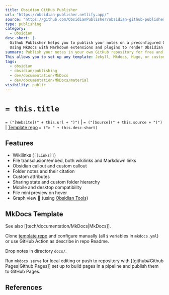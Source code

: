 ```yaml
---
title: Obsidian GitHub Publisher
url: "https://obsidian-publisher.netlify.app/"
source: "https://github.com/ObsidianPublisher/obsidian-github-publisher"
type: publishing
category:
  - Obsidian
desc-short: |-
  Github Publisher helps you to publish your notes on a preconfigured GitHub repository, for free, and more!|
  Using MkDocs with Markdown extensions and plugins to render Obsidian features.
summary: Publish your notes in your own GitHub repository for free and do whatever you want with them.
This allows you to set up any template: Jekyll, Mkdocs, Hugo, or custom-made ones!
tags:
  - obsidian
  - obsidian/publishing
  - dev/documentation/MkDocs
  - dev/documentation/MkDocs/material
visibility: public
---
```


# `= this.title`

`= ("[Website](" + this.url + ")")` | `= ("[Source](" + this.source + ")")` | [Template repo]
`= ("> " + this.desc-short)`

## Features

- Wikilinks (`[[Links]]`)
- File transclusion/embed, both wikilinks and Markdown links
- Obsidian callout and custom callout
- Folder notes and their citation
- Custom attributes
- Sharing state and custom folder hierarchy
- Mobile and desktop compatibility
- File mini preview on hover
- Graph view 🎉 (using [Obsidian Tools](https://github.com/mfarragher/obsidiantools))

## MkDocs Template

See also [[tech/documentation/MkDocs|MkDocs]].

Clone [template repo] and configure manually (all `$` variables in `mkdocs.yml`) or use GitHub Action as describe in repo Readme.

Drop notes in directory `docs/`.

Run `mkdocs serve` for local editing or push to repository with [[github#Github Pages|Github Pages]] set up to build pages in a pipeline and publish them to GitHub Pages.

## References

[Template repo]: <https://github.com/ObsidianPublisher/mkdocs-publisher-template>
